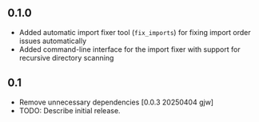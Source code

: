 ## 0.1.0

* Added automatic import fixer tool (`fix_imports`) for fixing import order issues automatically
* Added command-line interface for the import fixer with support for recursive directory scanning

## 0.1

* Remove unnecessary dependencies [0.0.3 20250404 gjw]
* TODO: Describe initial release.
